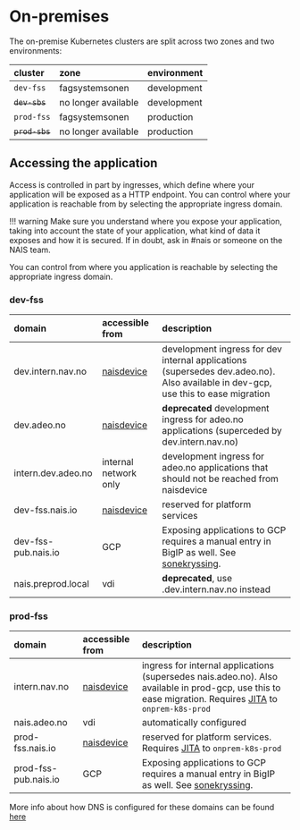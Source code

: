 # On-premises

The on-premise Kubernetes clusters are split across two zones and two environments:

| cluster        | zone                | environment |
|:---------------|:--------------------|:------------|
| `dev-fss`      | fagsystemsonen      | development |
| ~~`dev-sbs`~~  | no longer available | development |
| `prod-fss`     | fagsystemsonen      | production  |
| ~~`prod-sbs`~~ | no longer available | production  |

## Accessing the application

Access is controlled in part by ingresses, which define where your application will be exposed as a HTTP endpoint. You can control where your application is reachable from by selecting the appropriate ingress domain.

!!! warning
    Make sure you understand where you expose your application, taking into account the state of your application, what kind of data it exposes and how it is secured. If in doubt, ask in \#nais or someone on the NAIS team.


You can control from where you application is reachable by selecting the appropriate ingress domain.

### dev-fss

| domain              | accessible from          | description                                                                                                                       |
|:--------------------|:-------------------------|:----------------------------------------------------------------------------------------------------------------------------------|
| dev.intern.nav.no   | [naisdevice](../device/) | development ingress for dev internal applications (supersedes dev.adeo.no). Also available in dev-gcp, use this to ease migration |
| dev.adeo.no         | [naisdevice](../device/) | **deprecated** development ingress for adeo.no applications (superceded by dev.intern.nav.no)                                     |
| intern.dev.adeo.no  | internal network only    | development ingress for adeo.no applications that should not be reached from naisdevice                                           |
| dev-fss.nais.io     | [naisdevice](../device/) | reserved for platform services                                                                                                    |
| dev-fss-pub.nais.io | GCP                      | Exposing applications to GCP requires a manual entry in BigIP as well. See [sonekryssing].                                        |
| nais.preprod.local  | vdi                      | **deprecated**, use .dev.intern.nav.no instead                                                                                    |

### prod-fss

| domain               | accessible from          | description                                                                                                                                                                  |
|:---------------------|:-------------------------|:-----------------------------------------------------------------------------------------------------------------------------------------------------------------------------|
| intern.nav.no        | [naisdevice](../device/) | ingress for internal applications (supersedes nais.adeo.no). Also available in prod-gcp, use this to ease migration. Requires [JITA](../device/jita.md) to `onprem-k8s-prod` |
| nais.adeo.no         | vdi                      | automatically configured                                                                                                                                                     |
| prod-fss.nais.io     | [naisdevice](../device/) | reserved for platform services. Requires [JITA](../device/jita.md) to `onprem-k8s-prod`                                                                                      |
| prod-fss-pub.nais.io | GCP                      | Exposing applications to GCP requires a manual entry in BigIP as well. See [sonekryssing].                                                                                   |


More info about how DNS is configured for these domains can be found [here](../appendix/ingress-dns.md)

[sonekryssing]: migrating-to-gcp.md#how-do-i-reach-an-application-found-on-premises-from-my-application-in-gcp
